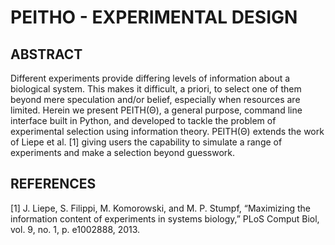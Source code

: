 # PEITHO - EXPERIMENTAL DESIGN

## ABSTRACT
Different experiments provide differing levels of information about a biological system.
This makes it difficult, a priori, to select one of them beyond mere speculation and/or
belief, especially when resources are limited. Herein we present PEITH(Θ), a general
purpose, command line interface built in Python, and developed to tackle the problem
of experimental selection using information theory. PEITH(Θ) extends the work of Liepe
et al. [1] giving users the capability to simulate a range of experiments and make a
selection beyond guesswork.

## REFERENCES

[1] J. Liepe, S. Filippi, M. Komorowski, and M. P. Stumpf, “Maximizing the information content of experiments in systems biology,” PLoS Comput Biol, vol. 9, no. 1,
p. e1002888, 2013.
